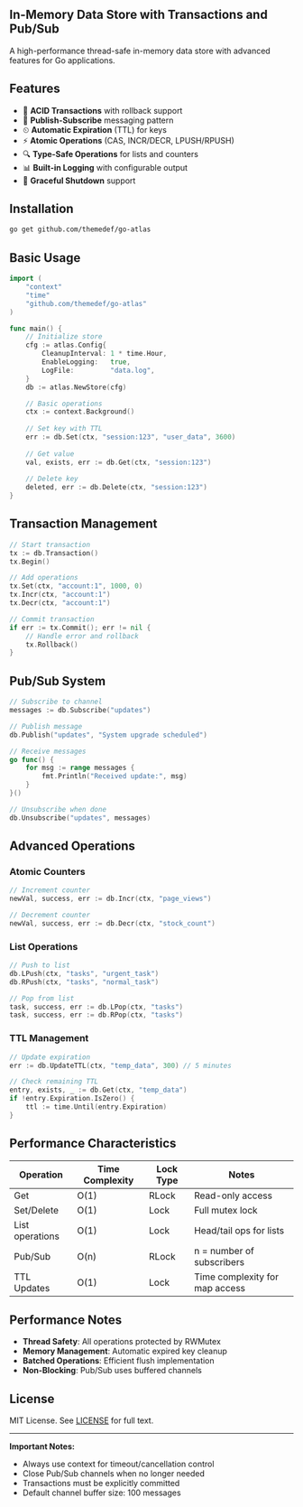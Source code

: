## In-Memory Data Store with Transactions and Pub/Sub

A high-performance thread-safe in-memory data store with advanced features for Go applications.

## Features

- 🧩 **ACID Transactions** with rollback support
- 📡 **Publish-Subscribe** messaging pattern
- ⏲ **Automatic Expiration** (TTL) for keys
- ⚡ **Atomic Operations** (CAS, INCR/DECR, LPUSH/RPUSH)
- 🔍 **Type-Safe Operations** for lists and counters
- 📊 **Built-in Logging** with configurable output
- 🚦 **Graceful Shutdown** support

## Installation

```bash
go get github.com/themedef/go-atlas
```
## Basic Usage

```go
import (
    "context"
    "time"
    "github.com/themedef/go-atlas"
)

func main() {
    // Initialize store
    cfg := atlas.Config{
        CleanupInterval: 1 * time.Hour,
        EnableLogging:   true,
        LogFile:         "data.log",
    }
    db := atlas.NewStore(cfg)

    // Basic operations
    ctx := context.Background()
    
    // Set key with TTL
    err := db.Set(ctx, "session:123", "user_data", 3600)
    
    // Get value
    val, exists, err := db.Get(ctx, "session:123")
    
    // Delete key
    deleted, err := db.Delete(ctx, "session:123")
}
```

## Transaction Management

```go
// Start transaction
tx := db.Transaction()
tx.Begin()

// Add operations
tx.Set(ctx, "account:1", 1000, 0)
tx.Incr(ctx, "account:1")
tx.Decr(ctx, "account:1")

// Commit transaction
if err := tx.Commit(); err != nil {
    // Handle error and rollback
    tx.Rollback()
}
```

## Pub/Sub System

```go
// Subscribe to channel
messages := db.Subscribe("updates")

// Publish message
db.Publish("updates", "System upgrade scheduled")

// Receive messages
go func() {
    for msg := range messages {
        fmt.Println("Received update:", msg)
    }
}()

// Unsubscribe when done
db.Unsubscribe("updates", messages)
```

## Advanced Operations

### Atomic Counters
```go
// Increment counter
newVal, success, err := db.Incr(ctx, "page_views")

// Decrement counter
newVal, success, err := db.Decr(ctx, "stock_count")
```

### List Operations
```go
// Push to list
db.LPush(ctx, "tasks", "urgent_task")
db.RPush(ctx, "tasks", "normal_task")

// Pop from list
task, success, err := db.LPop(ctx, "tasks")
task, success, err := db.RPop(ctx, "tasks")
```

### TTL Management
```go
// Update expiration
err := db.UpdateTTL(ctx, "temp_data", 300) // 5 minutes

// Check remaining TTL
entry, exists, _ := db.Get(ctx, "temp_data")
if !entry.Expiration.IsZero() {
    ttl := time.Until(entry.Expiration)
}
```

## Performance Characteristics

| Operation           | Time Complexity | Lock Type       | Notes                          |
|---------------------|-----------------|-----------------|--------------------------------|
| Get                 | O(1)            | RLock           | Read-only access               |
| Set/Delete          | O(1)            | Lock            | Full mutex lock                |
| List operations     | O(1)            | Lock            | Head/tail ops for lists        |
| Pub/Sub             | O(n)            | RLock           | n = number of subscribers      |
| TTL Updates         | O(1)            | Lock            | Time complexity for map access |

## Performance Notes

- **Thread Safety**: All operations protected by RWMutex
- **Memory Management**: Automatic expired key cleanup
- **Batched Operations**: Efficient flush implementation
- **Non-Blocking**: Pub/Sub uses buffered channels

## License

MIT License. See [LICENSE](LICENSE) for full text.

---

**Important Notes:**
- Always use context for timeout/cancellation control
- Close Pub/Sub channels when no longer needed
- Transactions must be explicitly committed
- Default channel buffer size: 100 messages
```